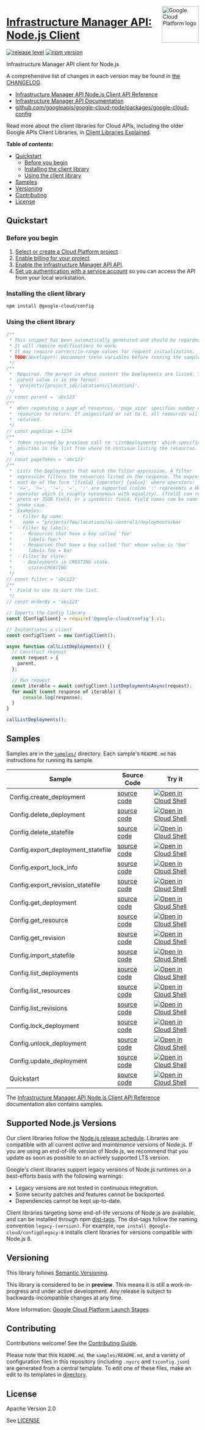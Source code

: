[//]: # "This README.md file is auto-generated, all changes to this file will be lost."
[//]: # "To regenerate it, use `python -m synthtool`."
<img src="https://avatars2.githubusercontent.com/u/2810941?v=3&s=96" alt="Google Cloud Platform logo" title="Google Cloud Platform" align="right" height="96" width="96"/>

# [Infrastructure Manager API: Node.js Client](https://github.com/googleapis/google-cloud-node/tree/main/packages/google-cloud-config)

[![release level](https://img.shields.io/badge/release%20level-preview-yellow.svg?style=flat)](https://cloud.google.com/terms/launch-stages)
[![npm version](https://img.shields.io/npm/v/@google-cloud/config.svg)](https://www.npmjs.org/package/@google-cloud/config)




Infrastructure Manager API client for Node.js


A comprehensive list of changes in each version may be found in
[the CHANGELOG](https://github.com/googleapis/google-cloud-node/tree/main/packages/google-cloud-config/CHANGELOG.md).

* [Infrastructure Manager API Node.js Client API Reference][client-docs]
* [Infrastructure Manager API Documentation][product-docs]
* [github.com/googleapis/google-cloud-node/packages/google-cloud-config](https://github.com/googleapis/google-cloud-node/tree/main/packages/google-cloud-config)

Read more about the client libraries for Cloud APIs, including the older
Google APIs Client Libraries, in [Client Libraries Explained][explained].

[explained]: https://cloud.google.com/apis/docs/client-libraries-explained

**Table of contents:**


* [Quickstart](#quickstart)
  * [Before you begin](#before-you-begin)
  * [Installing the client library](#installing-the-client-library)
  * [Using the client library](#using-the-client-library)
* [Samples](#samples)
* [Versioning](#versioning)
* [Contributing](#contributing)
* [License](#license)

## Quickstart

### Before you begin

1.  [Select or create a Cloud Platform project][projects].
1.  [Enable billing for your project][billing].
1.  [Enable the Infrastructure Manager API API][enable_api].
1.  [Set up authentication with a service account][auth] so you can access the
    API from your local workstation.

### Installing the client library

```bash
npm install @google-cloud/config
```


### Using the client library

```javascript
/**
 * This snippet has been automatically generated and should be regarded as a code template only.
 * It will require modifications to work.
 * It may require correct/in-range values for request initialization.
 * TODO(developer): Uncomment these variables before running the sample.
 */
/**
 *  Required. The parent in whose context the Deployments are listed. The
 *  parent value is in the format:
 *  'projects/{project_id}/locations/{location}'.
 */
// const parent = 'abc123'
/**
 *  When requesting a page of resources, 'page_size' specifies number of
 *  resources to return. If unspecified or set to 0, all resources will be
 *  returned.
 */
// const pageSize = 1234
/**
 *  Token returned by previous call to 'ListDeployments' which specifies the
 *  position in the list from where to continue listing the resources.
 */
// const pageToken = 'abc123'
/**
 *  Lists the Deployments that match the filter expression. A filter
 *  expression filters the resources listed in the response. The expression
 *  must be of the form '{field} {operator} {value}' where operators: '<', '>',
 *  '<=', '>=', '!=', '=', ':' are supported (colon ':' represents a HAS
 *  operator which is roughly synonymous with equality). {field} can refer to a
 *  proto or JSON field, or a synthetic field. Field names can be camelCase or
 *  snake_case.
 *  Examples:
 *  - Filter by name:
 *    name = "projects/foo/locations/us-central1/deployments/bar
 *  - Filter by labels:
 *    - Resources that have a key called 'foo'
 *      labels.foo:*
 *    - Resources that have a key called 'foo' whose value is 'bar'
 *      labels.foo = bar
 *  - Filter by state:
 *    - Deployments in CREATING state.
 *      state=CREATING
 */
// const filter = 'abc123'
/**
 *  Field to use to sort the list.
 */
// const orderBy = 'abc123'

// Imports the Config library
const {ConfigClient} = require('@google-cloud/config').v1;

// Instantiates a client
const configClient = new ConfigClient();

async function callListDeployments() {
  // Construct request
  const request = {
    parent,
  };

  // Run request
  const iterable = await configClient.listDeploymentsAsync(request);
  for await (const response of iterable) {
      console.log(response);
  }
}

callListDeployments();

```



## Samples

Samples are in the [`samples/`](https://github.com/googleapis/google-cloud-node/tree/main/packages/google-cloud-config/samples) directory. Each sample's `README.md` has instructions for running its sample.

| Sample                      | Source Code                       | Try it |
| --------------------------- | --------------------------------- | ------ |
| Config.create_deployment | [source code](https://github.com/googleapis/google-cloud-node/blob/main/packages/google-cloud-config/samples/generated/v1/config.create_deployment.js) | [![Open in Cloud Shell][shell_img]](https://console.cloud.google.com/cloudshell/open?git_repo=https://github.com/googleapis/google-cloud-node&page=editor&open_in_editor=packages/google-cloud-config/samples/generated/v1/config.create_deployment.js,packages/google-cloud-config/samples/README.md) |
| Config.delete_deployment | [source code](https://github.com/googleapis/google-cloud-node/blob/main/packages/google-cloud-config/samples/generated/v1/config.delete_deployment.js) | [![Open in Cloud Shell][shell_img]](https://console.cloud.google.com/cloudshell/open?git_repo=https://github.com/googleapis/google-cloud-node&page=editor&open_in_editor=packages/google-cloud-config/samples/generated/v1/config.delete_deployment.js,packages/google-cloud-config/samples/README.md) |
| Config.delete_statefile | [source code](https://github.com/googleapis/google-cloud-node/blob/main/packages/google-cloud-config/samples/generated/v1/config.delete_statefile.js) | [![Open in Cloud Shell][shell_img]](https://console.cloud.google.com/cloudshell/open?git_repo=https://github.com/googleapis/google-cloud-node&page=editor&open_in_editor=packages/google-cloud-config/samples/generated/v1/config.delete_statefile.js,packages/google-cloud-config/samples/README.md) |
| Config.export_deployment_statefile | [source code](https://github.com/googleapis/google-cloud-node/blob/main/packages/google-cloud-config/samples/generated/v1/config.export_deployment_statefile.js) | [![Open in Cloud Shell][shell_img]](https://console.cloud.google.com/cloudshell/open?git_repo=https://github.com/googleapis/google-cloud-node&page=editor&open_in_editor=packages/google-cloud-config/samples/generated/v1/config.export_deployment_statefile.js,packages/google-cloud-config/samples/README.md) |
| Config.export_lock_info | [source code](https://github.com/googleapis/google-cloud-node/blob/main/packages/google-cloud-config/samples/generated/v1/config.export_lock_info.js) | [![Open in Cloud Shell][shell_img]](https://console.cloud.google.com/cloudshell/open?git_repo=https://github.com/googleapis/google-cloud-node&page=editor&open_in_editor=packages/google-cloud-config/samples/generated/v1/config.export_lock_info.js,packages/google-cloud-config/samples/README.md) |
| Config.export_revision_statefile | [source code](https://github.com/googleapis/google-cloud-node/blob/main/packages/google-cloud-config/samples/generated/v1/config.export_revision_statefile.js) | [![Open in Cloud Shell][shell_img]](https://console.cloud.google.com/cloudshell/open?git_repo=https://github.com/googleapis/google-cloud-node&page=editor&open_in_editor=packages/google-cloud-config/samples/generated/v1/config.export_revision_statefile.js,packages/google-cloud-config/samples/README.md) |
| Config.get_deployment | [source code](https://github.com/googleapis/google-cloud-node/blob/main/packages/google-cloud-config/samples/generated/v1/config.get_deployment.js) | [![Open in Cloud Shell][shell_img]](https://console.cloud.google.com/cloudshell/open?git_repo=https://github.com/googleapis/google-cloud-node&page=editor&open_in_editor=packages/google-cloud-config/samples/generated/v1/config.get_deployment.js,packages/google-cloud-config/samples/README.md) |
| Config.get_resource | [source code](https://github.com/googleapis/google-cloud-node/blob/main/packages/google-cloud-config/samples/generated/v1/config.get_resource.js) | [![Open in Cloud Shell][shell_img]](https://console.cloud.google.com/cloudshell/open?git_repo=https://github.com/googleapis/google-cloud-node&page=editor&open_in_editor=packages/google-cloud-config/samples/generated/v1/config.get_resource.js,packages/google-cloud-config/samples/README.md) |
| Config.get_revision | [source code](https://github.com/googleapis/google-cloud-node/blob/main/packages/google-cloud-config/samples/generated/v1/config.get_revision.js) | [![Open in Cloud Shell][shell_img]](https://console.cloud.google.com/cloudshell/open?git_repo=https://github.com/googleapis/google-cloud-node&page=editor&open_in_editor=packages/google-cloud-config/samples/generated/v1/config.get_revision.js,packages/google-cloud-config/samples/README.md) |
| Config.import_statefile | [source code](https://github.com/googleapis/google-cloud-node/blob/main/packages/google-cloud-config/samples/generated/v1/config.import_statefile.js) | [![Open in Cloud Shell][shell_img]](https://console.cloud.google.com/cloudshell/open?git_repo=https://github.com/googleapis/google-cloud-node&page=editor&open_in_editor=packages/google-cloud-config/samples/generated/v1/config.import_statefile.js,packages/google-cloud-config/samples/README.md) |
| Config.list_deployments | [source code](https://github.com/googleapis/google-cloud-node/blob/main/packages/google-cloud-config/samples/generated/v1/config.list_deployments.js) | [![Open in Cloud Shell][shell_img]](https://console.cloud.google.com/cloudshell/open?git_repo=https://github.com/googleapis/google-cloud-node&page=editor&open_in_editor=packages/google-cloud-config/samples/generated/v1/config.list_deployments.js,packages/google-cloud-config/samples/README.md) |
| Config.list_resources | [source code](https://github.com/googleapis/google-cloud-node/blob/main/packages/google-cloud-config/samples/generated/v1/config.list_resources.js) | [![Open in Cloud Shell][shell_img]](https://console.cloud.google.com/cloudshell/open?git_repo=https://github.com/googleapis/google-cloud-node&page=editor&open_in_editor=packages/google-cloud-config/samples/generated/v1/config.list_resources.js,packages/google-cloud-config/samples/README.md) |
| Config.list_revisions | [source code](https://github.com/googleapis/google-cloud-node/blob/main/packages/google-cloud-config/samples/generated/v1/config.list_revisions.js) | [![Open in Cloud Shell][shell_img]](https://console.cloud.google.com/cloudshell/open?git_repo=https://github.com/googleapis/google-cloud-node&page=editor&open_in_editor=packages/google-cloud-config/samples/generated/v1/config.list_revisions.js,packages/google-cloud-config/samples/README.md) |
| Config.lock_deployment | [source code](https://github.com/googleapis/google-cloud-node/blob/main/packages/google-cloud-config/samples/generated/v1/config.lock_deployment.js) | [![Open in Cloud Shell][shell_img]](https://console.cloud.google.com/cloudshell/open?git_repo=https://github.com/googleapis/google-cloud-node&page=editor&open_in_editor=packages/google-cloud-config/samples/generated/v1/config.lock_deployment.js,packages/google-cloud-config/samples/README.md) |
| Config.unlock_deployment | [source code](https://github.com/googleapis/google-cloud-node/blob/main/packages/google-cloud-config/samples/generated/v1/config.unlock_deployment.js) | [![Open in Cloud Shell][shell_img]](https://console.cloud.google.com/cloudshell/open?git_repo=https://github.com/googleapis/google-cloud-node&page=editor&open_in_editor=packages/google-cloud-config/samples/generated/v1/config.unlock_deployment.js,packages/google-cloud-config/samples/README.md) |
| Config.update_deployment | [source code](https://github.com/googleapis/google-cloud-node/blob/main/packages/google-cloud-config/samples/generated/v1/config.update_deployment.js) | [![Open in Cloud Shell][shell_img]](https://console.cloud.google.com/cloudshell/open?git_repo=https://github.com/googleapis/google-cloud-node&page=editor&open_in_editor=packages/google-cloud-config/samples/generated/v1/config.update_deployment.js,packages/google-cloud-config/samples/README.md) |
| Quickstart | [source code](https://github.com/googleapis/google-cloud-node/blob/main/packages/google-cloud-config/samples/quickstart.js) | [![Open in Cloud Shell][shell_img]](https://console.cloud.google.com/cloudshell/open?git_repo=https://github.com/googleapis/google-cloud-node&page=editor&open_in_editor=packages/google-cloud-config/samples/quickstart.js,packages/google-cloud-config/samples/README.md) |



The [Infrastructure Manager API Node.js Client API Reference][client-docs] documentation
also contains samples.

## Supported Node.js Versions

Our client libraries follow the [Node.js release schedule](https://github.com/nodejs/release#release-schedule).
Libraries are compatible with all current _active_ and _maintenance_ versions of
Node.js.
If you are using an end-of-life version of Node.js, we recommend that you update
as soon as possible to an actively supported LTS version.

Google's client libraries support legacy versions of Node.js runtimes on a
best-efforts basis with the following warnings:

* Legacy versions are not tested in continuous integration.
* Some security patches and features cannot be backported.
* Dependencies cannot be kept up-to-date.

Client libraries targeting some end-of-life versions of Node.js are available, and
can be installed through npm [dist-tags](https://docs.npmjs.com/cli/dist-tag).
The dist-tags follow the naming convention `legacy-(version)`.
For example, `npm install @google-cloud/config@legacy-8` installs client libraries
for versions compatible with Node.js 8.

## Versioning

This library follows [Semantic Versioning](http://semver.org/).







This library is considered to be in **preview**. This means it is still a
work-in-progress and under active development. Any release is subject to
backwards-incompatible changes at any time.


More Information: [Google Cloud Platform Launch Stages][launch_stages]

[launch_stages]: https://cloud.google.com/terms/launch-stages

## Contributing

Contributions welcome! See the [Contributing Guide](https://github.com/googleapis/google-cloud-node/blob/main/CONTRIBUTING.md).

Please note that this `README.md`, the `samples/README.md`,
and a variety of configuration files in this repository (including `.nycrc` and `tsconfig.json`)
are generated from a central template. To edit one of these files, make an edit
to its templates in
[directory](https://github.com/googleapis/synthtool).

## License

Apache Version 2.0

See [LICENSE](https://github.com/googleapis/google-cloud-node/blob/main/LICENSE)

[client-docs]: https://cloud.google.com/nodejs/docs/reference/infra-manager/latest
[product-docs]: https://cloud.google.com/infrastructure-manager/docs/overview
[shell_img]: https://gstatic.com/cloudssh/images/open-btn.png
[projects]: https://console.cloud.google.com/project
[billing]: https://support.google.com/cloud/answer/6293499#enable-billing
[enable_api]: https://console.cloud.google.com/flows/enableapi?apiid=config.googleapis.com
[auth]: https://cloud.google.com/docs/authentication/getting-started
